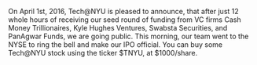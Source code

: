 On April 1st, 2016, Tech@NYU is pleased to announce, that after just 12 whole hours of receiving our seed round of funding from VC firms Cash Money Trillionaires, Kyle Hughes Ventures,  Swabsta Securities, and PanAgwar Funds, we are going public. This morning, our team went to the NYSE to ring the bell and make our IPO official. You can buy some Tech@NYU stock using the ticker $TNYU, at $1000/share.
